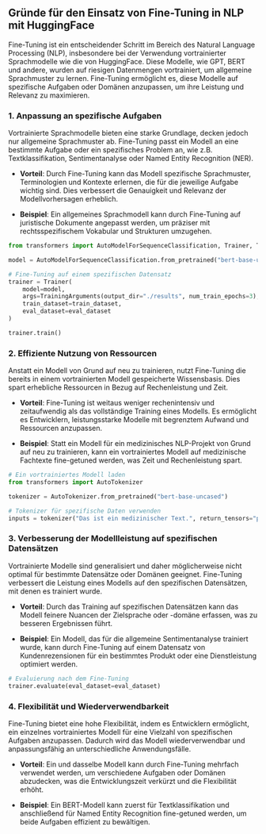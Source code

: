 ## Gründe für den Einsatz von Fine-Tuning in NLP mit HuggingFace

Fine-Tuning ist ein entscheidender Schritt im Bereich des Natural Language Processing (NLP), insbesondere bei der Verwendung vortrainierter Sprachmodelle wie die von HuggingFace. Diese Modelle, wie GPT, BERT und andere, wurden auf riesigen Datenmengen vortrainiert, um allgemeine Sprachmuster zu lernen. Fine-Tuning ermöglicht es, diese Modelle auf spezifische Aufgaben oder Domänen anzupassen, um ihre Leistung und Relevanz zu maximieren.

### 1. Anpassung an spezifische Aufgaben

Vortrainierte Sprachmodelle bieten eine starke Grundlage, decken jedoch nur allgemeine Sprachmuster ab. Fine-Tuning passt ein Modell an eine bestimmte Aufgabe oder ein spezifisches Problem an, wie z.B. Textklassifikation, Sentimentanalyse oder Named Entity Recognition (NER).

- **Vorteil**: Durch Fine-Tuning kann das Modell spezifische Sprachmuster, Terminologien und Kontexte erlernen, die für die jeweilige Aufgabe wichtig sind. Dies verbessert die Genauigkeit und Relevanz der Modellvorhersagen erheblich.

- **Beispiel**: Ein allgemeines Sprachmodell kann durch Fine-Tuning auf juristische Dokumente angepasst werden, um präziser mit rechtsspezifischem Vokabular und Strukturen umzugehen.

```python
from transformers import AutoModelForSequenceClassification, Trainer, TrainingArguments

model = AutoModelForSequenceClassification.from_pretrained("bert-base-uncased", num_labels=2)

# Fine-Tuning auf einem spezifischen Datensatz
trainer = Trainer(
    model=model,
    args=TrainingArguments(output_dir="./results", num_train_epochs=3),
    train_dataset=train_dataset,
    eval_dataset=eval_dataset
)

trainer.train()
```

### 2. Effiziente Nutzung von Ressourcen
Anstatt ein Modell von Grund auf neu zu trainieren, nutzt Fine-Tuning die bereits in einem vortrainierten Modell gespeicherte Wissensbasis. Dies spart erhebliche Ressourcen in Bezug auf Rechenleistung und Zeit.

- **Vorteil**: Fine-Tuning ist weitaus weniger rechenintensiv und zeitaufwendig als das vollständige Training eines Modells. Es ermöglicht es Entwicklern, leistungsstarke Modelle mit begrenztem Aufwand und Ressourcen anzupassen.

- **Beispiel**: Statt ein Modell für ein medizinisches NLP-Projekt von Grund auf neu zu trainieren, kann ein vortrainiertes Modell auf medizinische Fachtexte fine-getuned werden, was Zeit und Rechenleistung spart.

```python
# Ein vortrainiertes Modell laden
from transformers import AutoTokenizer

tokenizer = AutoTokenizer.from_pretrained("bert-base-uncased")

# Tokenizer für spezifische Daten verwenden
inputs = tokenizer("Das ist ein medizinischer Text.", return_tensors="pt")

```

### 3. Verbesserung der Modellleistung auf spezifischen Datensätzen
Vortrainierte Modelle sind generalisiert und daher möglicherweise nicht optimal für bestimmte Datensätze oder Domänen geeignet. Fine-Tuning verbessert die Leistung eines Modells auf den spezifischen Datensätzen, mit denen es trainiert wurde.

- **Vorteil**: Durch das Training auf spezifischen Datensätzen kann das Modell feinere Nuancen der Zielsprache oder -domäne erfassen, was zu besseren Ergebnissen führt.

- **Beispiel**: Ein Modell, das für die allgemeine Sentimentanalyse trainiert wurde, kann durch Fine-Tuning auf einem Datensatz von Kundenrezensionen für ein bestimmtes Produkt oder eine Dienstleistung optimiert werden.


```python
# Evaluierung nach dem Fine-Tuning
trainer.evaluate(eval_dataset=eval_dataset)

```

### 4. Flexibilität und Wiederverwendbarkeit
Fine-Tuning bietet eine hohe Flexibilität, indem es Entwicklern ermöglicht, ein einzelnes vortrainiertes Modell für eine Vielzahl von spezifischen Aufgaben anzupassen. Dadurch wird das Modell wiederverwendbar und anpassungsfähig an unterschiedliche Anwendungsfälle.

- **Vorteil**: Ein und dasselbe Modell kann durch Fine-Tuning mehrfach verwendet werden, um verschiedene Aufgaben oder Domänen abzudecken, was die Entwicklungszeit verkürzt und die Flexibilität erhöht.

- **Beispiel**: Ein BERT-Modell kann zuerst für Textklassifikation und anschließend für Named Entity Recognition fine-getuned werden, um beide Aufgaben effizient zu bewältigen.